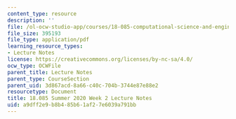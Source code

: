 ```yaml
---
content_type: resource
description: ''
file: /ol-ocw-studio-app/courses/18-085-computational-science-and-engineering-i-summer-2020/a9dff2e9b8b485b61af27e6039a791bb_MIT18_085Summer20_lec_w2.pdf
file_size: 395193
file_type: application/pdf
learning_resource_types:
- Lecture Notes
license: https://creativecommons.org/licenses/by-nc-sa/4.0/
ocw_type: OCWFile
parent_title: Lecture Notes
parent_type: CourseSection
parent_uid: 3d867acd-8a66-c40c-704b-3744e87e88e2
resourcetype: Document
title: 18.085 Summer 2020 Week 2 Lecture Notes
uid: a9dff2e9-b8b4-85b6-1af2-7e6039a791bb
---
```

